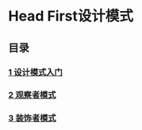 Head First设计模式
==========

目录
----

### [1 设计模式入门](https://github.com/jimmysuncpt/DesignPatterns/tree/master/src/com/jimmysun/designpatterns/base)<br />
### [2 观察者模式](https://github.com/jimmysuncpt/DesignPatterns/tree/master/src/com/jimmysun/designpatterns/observer)<br />
### [3 装饰者模式](https://github.com/jimmysuncpt/DesignPatterns/tree/master/src/com/jimmysun/designpatterns/decorator)<br />
